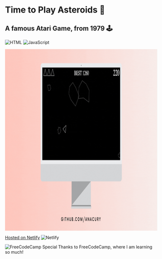 # Time to Play Asteroids :rocket:
## A famous Atari Game, from 1979 :joystick:

![HTML](https://img.shields.io/badge/HTML-239120?style=for-the-badge&logo=html5&logoColor=white)
![JavaScript](https://img.shields.io/badge/JavaScript-323330?style=for-the-badge&logo=javascript&logoColor=F7DF1E)

<img align="center" src="/img/asteroids.gif" width="800" height="600" />

<a href="https://hopeful-benz-0e42d8.netlify.app/">Hosted on Netlify</a> ![Netlify](https://img.shields.io/badge/Netlify-00C7B7?style=for-the-badge&logo=netlify&logoColor=white)


![FreeCodeCamp](https://img.shields.io/badge/freecodecamp-27273D?style=for-the-badge&logo=freecodecamp&logoColor=white) Special Thanks to FreeCodeCamp, where I am learning so much! 
